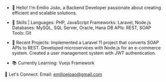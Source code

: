 - 👋 Hello! I'm Emílio João, a Backend Developer passionate about creating efficient and scalable solutions.

- 🔧 Skills | 
Languages: PHP, JavaScript
Frameworks: Laravel, Node.js
Databases: MySQL, SQL Server, Oracle, Hana DB
APIs: REST, SOAP
Tools: Git

- 🚀 Recent Projects:
Implemented a Laravel 11 project that converts SOAP APIs to REST.
Developed microservices with Node.js for an e-commerce system.
Created a user management system with JWT authentication.

- 📚 Currently Learning:
Vuejs Framework

🔗 Let's Connect:
Email: emilioejoao@gmail.com

<!---
slowler/slowler is a ✨ special ✨ repository because its `README.md` (this file) appears on your GitHub profile.
You can click the Preview link to take a look at your changes.
--->
